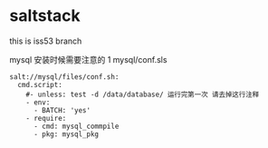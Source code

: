 # saltstack
this is iss53 branch

mysql 安装时候需要注意的
1 mysql/conf.sls

    salt://mysql/files/conf.sh:
      cmd.script: 
        #- unless: test -d /data/database/ 运行完第一次 请去掉这行注释
        - env:
          - BATCH: 'yes'
        - require:
          - cmd: mysql_commpile
          - pkg: mysql_pkg
